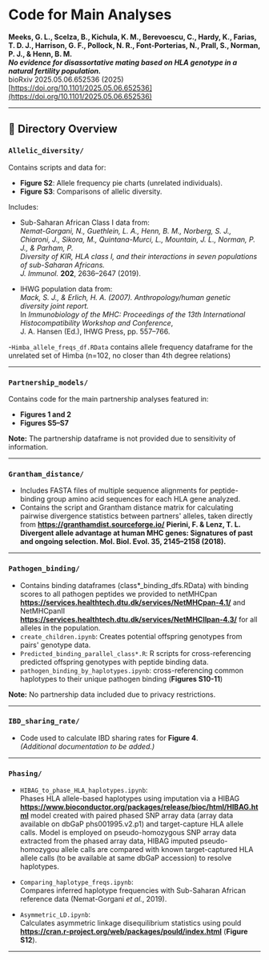 # Code for Main Analyses

**Meeks, G. L., Scelza, B., Kichula, K. M., Berevoescu, C., Hardy, K., Farias, T. D. J., Harrison, G. F., Pollock, N. R., Font-Porterias, N., Prall, S., Norman, P. J., & Henn, B. M.**  
**_No evidence for disassortative mating based on HLA genotype in a natural fertility population._**  
bioRxiv 2025.05.06.652536 (2025)  
[https://doi.org/10.1101/2025.05.06.652536](https://doi.org/10.1101/2025.05.06.652536)

---

## 📁 Directory Overview

### `Allelic_diversity/`
Contains scripts and data for:
- **Figure S2**: Allele frequency pie charts (unrelated individuals).
- **Figure S3**: Comparisons of allelic diversity.

Includes:
- Sub-Saharan African Class I data from:  
  *Nemat-Gorgani, N., Guethlein, L. A., Henn, B. M., Norberg, S. J., Chiaroni, J., Sikora, M., Quintana-Murci, L., Mountain, J. L., Norman, P. J., & Parham, P.*  
  *Diversity of KIR, HLA class I, and their interactions in seven populations of sub-Saharan Africans.*  
  *J. Immunol.* **202**, 2636–2647 (2019).

- IHWG population data from:  
  *Mack, S. J., & Erlich, H. A. (2007). Anthropology/human genetic diversity joint report.*  
  In *Immunobiology of the MHC: Proceedings of the 13th International Histocompatibility Workshop and Conference*,  
  J. A. Hansen (Ed.), IHWG Press, pp. 557–766.

-`Himba_allele_freqs_df.RData` contains allele frequency dataframe for the unrelated set of Himba (n=102, no closer than 4th degree relations)

---

### `Partnership_models/`
Contains code for the main partnership analyses featured in:
- **Figures 1 and 2**
- **Figures S5–S7**

**Note:** The partnership dataframe is not provided due to sensitivity of information.

---

### `Grantham_distance/`
- Includes FASTA files of multiple sequence alignments for peptide-binding group amino acid sequences for each HLA gene analyzed.
- Contains the script and Grantham distance matrix for calculating pairwise divergence statistics between partners' alleles, taken directly from **https://granthamdist.sourceforge.io/** **Pierini, F. & Lenz, T. L. Divergent allele advantage at human MHC genes: Signatures of past and ongoing selection. Mol. Biol. Evol. 35, 2145–2158 (2018).** 

---

### `Pathogen_binding/`
- Contains binding dataframes (class*_binding_dfs.RData) with binding scores to all pathogen peptides we provided to netMHCpan **https://services.healthtech.dtu.dk/services/NetMHCpan-4.1/** and NetMHCpanII **https://services.healthtech.dtu.dk/services/NetMHCIIpan-4.3/** for all alleles in the population.
- `create_children.ipynb`: Creates potential offspring genotypes from pairs' genotype data. 
- `Predicted_binding_parallel_class*.R`: R scripts for cross-referencing predicted offspring genotypes with peptide binding data.
- `pathogen_binding_by_haplotypes.ipynb`: cross-referencing common haplotypes to their unique pathogen binding (**Figures S10-11**)

**Note:** No partnership data included due to privacy restrictions.

---

### `IBD_sharing_rate/`
- Code used to calculate IBD sharing rates for **Figure 4**.  
*(Additional documentation to be added.)*

---

### `Phasing/`
- `HIBAG_to_phase_HLA_haplotypes.ipynb`:  
  Phases HLA allele-based haplotypes using imputation via a HIBAG **https://www.bioconductor.org/packages/release/bioc/html/HIBAG.html** model created with paired phased SNP array data (array data available on dbGaP phs001995.v2.p1) and target-capture HLA allele calls. Model is employed on pseudo-homozygous SNP array data extracted from the phased array data, HIBAG imputed pseudo-homozygou allele calls are compared with known target-captured HLA allele calls (to be available at same dbGaP accession) to resolve haplotypes.
  
- `Comparing_haplotype_freqs.ipynb`:  
  Compares inferred haplotype frequencies with Sub-Saharan African reference data (Nemat-Gorgani *et al.*, 2019).
  
- `Asymmetric_LD.ipynb`:  
  Calculates asymmetric linkage disequilibrium statistics using pould **https://cran.r-project.org/web/packages/pould/index.html** (**Figure S12**).

---

